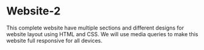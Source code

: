 # Website-2
This complete website have multiple sections and different designs for website layout using HTML and CSS. We will use media queries to make this website full responsive for all devices.
